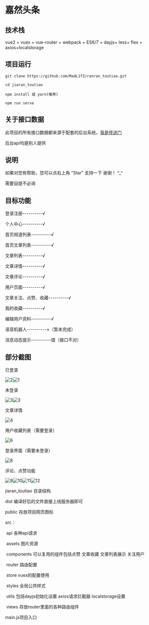 # 嘉然头条

## 技术栈

vue2 + vuex + vue-router + webpack + ES6/7 + dayjs+ less+ flex + axios+localstorage

## 项目运行

```
git clone https://github.com/MadL1f3/ranran_toutiao.git   

cd jiaran_toutiao

npm install 或 yarn(推荐)

npm run serve
```

## 关于接口数据

此项目的所有接口数据都来源于配套的后台系统，[我是传送门](./api/接口文档.html)

后台api均是别人提供

## 说明

如果对您有帮助，您可以点右上角 "Star" 支持一下 谢谢！ ^_^

需要自提不必询

## 目标功能

登录注册----------√

个人中心----------√

首页频道列表----------√

首页文章列表----------√

文章列表----------√

文章详情----------√

文章评论----------√

用户页面----------√

文章关注、点赞、收藏----------√

我的收藏----------√

编辑用户资料----------√

语音机器人----------×（暂未完成）

消息动态提示----------错（接口不对）

## 部分截图

已登录

![2](https://github.com/MadL1f3/ranran_toutiao/blob/master/blob/master/img/2.png)![1](https://github.com/MadL1f3/ranran_toutiao/blob/master/blob/master/img/1.png)

未登录

![3](https://github.com/MadL1f3/ranran_toutiao/blob/master/blob/master/img/3.png)![3](https://github.com/MadL1f3/ranran_toutiao/blob/master/blob/master/img/7.png)

文章详情

![4](https://github.com/MadL1f3/ranran_toutiao/blob/master/blob/master/img/4.png)

用户收藏列表（需要登录）

![6](https://github.com/MadL1f3/ranran_toutiao/blob/master/blob/master/img/6.png)

登录界面（需要未登录）

![8](https://github.com/MadL1f3/ranran_toutiao/blob/master/blob/master/img/8.png)

评论、点赞功能

![9](https://github.com/MadL1f3/ranran_toutiao/blob/master/blob/master/img/9.png)![10](./img/10.png)![11](https://github.com/MadL1f3/ranran_toutiao/blob/master/blob/master/img/11.png)![12](https://github.com/MadL1f3/ranran_toutiao/blob/master/blob/master/img/12.png)

jiaran_toutiao 目录结构

dist 编译好后的文件直接上线服务器即可

public 存放项目网页图标

src：

​		api 各种api请求

​		assets 图片资源

​		components  可以复用的组件包括点赞 文章收藏  文章列表展示 关注用户

​		router  路由配置

​		store  vuex的配置使用

​		styles  全局公共样式

​		utils  包括dayjs初始化设置 axios请求拦截器  localstorage设置

​		views 存放router里面的各种路由组件

main.js项目入口

